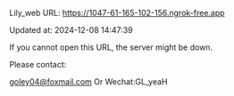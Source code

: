 Lily_web URL: https://1047-61-165-102-156.ngrok-free.app

Updated at: 2024-12-08 14:47:39

If you cannot open this URL, the server might be down.

Please contact: 

goley04@foxmail.com Or Wechat:GL_yeaH
